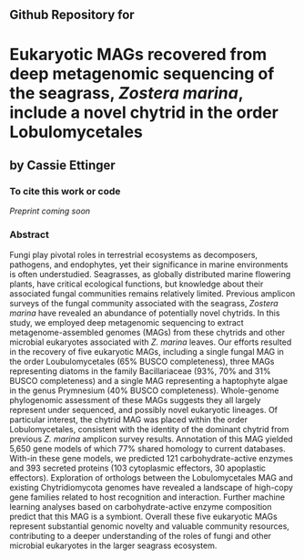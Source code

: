 ## Github Repository for
#  Eukaryotic MAGs recovered from deep metagenomic sequencing of the seagrass, <i>Zostera marina</i>, include a novel chytrid in the order Lobulomycetales  
 
## by Cassie Ettinger

### To cite this work or code

<i> Preprint coming soon </i>

### Abstract

Fungi play pivotal roles in terrestrial ecosystems as decomposers, pathogens, and endophytes, yet their significance in marine environments is often understudied. Seagrasses, as globally distributed marine flowering plants, have critical ecological functions, but knowledge about their associated fungal communities remains relatively limited. Previous amplicon surveys of the fungal community associated with the seagrass, <i>Zostera marina</i> have revealed an abundance of potentially novel chytrids. In this study, we employed deep metagenomic sequencing to extract metagenome-assembled genomes (MAGs) from these chytrids and other microbial eukaryotes associated with <i>Z. marina </i> leaves. Our efforts resulted in the recovery of five eukaryotic MAGs, including a single fungal MAG in the order Loubulomycetales (65% BUSCO completeness), three MAGs representing diatoms in the family Bacillariaceae (93%, 70% and 31% BUSCO completeness) and a single MAG representing a haptophyte algae in the genus Prymnesium (40% BUSCO completeness). Whole-genome phylogenomic assessment of these MAGs suggests they all largely represent under sequenced, and possibly novel eukaryotic lineages. Of particular interest, the chytrid MAG was placed within the order Lobulomycetales, consistent with the identity of the dominant chytrid from previous <i>Z. marina </i>amplicon survey results. Annotation of this MAG yielded 5,650 gene models of which 77% shared homology to current databases. With-in these gene models, we predicted 121 carbohydrate-active enzymes and 393 secreted proteins (103 cytoplasmic effectors, 30 apoplastic effectors). Exploration of orthologs between the Lobulomycetales MAG and existing Chytridiomycota genomes have revealed a landscape of high-copy gene families related to host recognition and interaction. Further machine learning analyses based on carbohydrate-active enzyme composition predict that this MAG is a symbiont. Overall these five eukaryotic MAGs represent substantial genomic novelty and valuable community resources, contributing to a deeper understanding of the roles of fungi and other microbial eukaryotes in the larger seagrass ecosystem.
 


